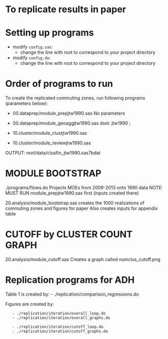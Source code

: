 To replicate results in paper
===============================

Setting up programs
===================

- modify `config.sas`: 
  - change the line with root to correspond to your project directory
- modify `config.do`:
  - change the line with root to correspond to your project directory

Order of programs to run
=========================

To create the replicated commuting zones,
run following programs (parameters below):

- 00.dataprep/module_prepjtw1990.sas
	No parameters

- 00.dataprep/module_geoaggjtw1990.sas
	dset: jtw1990 ;
	

- 10.cluster/module_clustjtw1990.sas

- 10.cluster/module_reviewjtw1990.sas

OUTPUT: root/data/clusfin_jtw1990.sas7bdat



MODULE BOOTSTRAP
==========================================

./programs/flows.do
	Projects MOEs from 2009-2013 onto 1990 data
	NOTE: MUST RUN module_prepjtw1990.sas first (inputs created there)

20.analysis/module_bootstrap.sas
	creates the 1000 realizations of commuting zones 
	and figures for paper
	Also creates inputs for appendix table


CUTOFF by CLUSTER COUNT GRAPH
==========================================
20.analysis/module_cutoff.sas
	Creates a graph called numclus_cutoff.png

Replication programs for ADH
===========================================
Table 1 is created by:
      - ./replication/comparison_regressions.do

Figures are created by:
      
       - ./replication/iteration/overall_loop.do
       - ./replication/iteration/overall_graphs.do

       - ./replication/iteration/cutoff_loop.do
       - ./replication/iteration/cutoff_graphs.do

